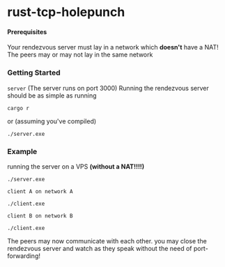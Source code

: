 # rust-tcp-holepunch

#### Prerequisites
Your rendezvous server must lay in a network which **doesn't** have a NAT!
The peers may or may not lay in the same network

### Getting Started
`server`
(The server runs on port 3000)
Running the rendezvous server should be as simple as running
```
cargo r
```
or (assuming you've compiled)
```
./server.exe
```

### Example
running the server on a VPS **(without a NAT!!!!)**
```
./server.exe
```

`client A on network A`
```
./client.exe
```

`client B on network B`
```
./client.exe
```

The peers may now communicate with each other.
you may close the rendezvous server and watch as they speak without the need of port-forwarding!
